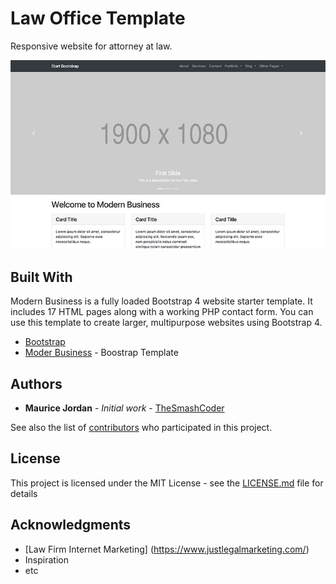 # Law Office Template

Responsive website for attorney at law.

 ![Image](https://github.com/celacomtech/oneilSC/blob/master/modern-business.jpg)


## Built With

Modern Business is a fully loaded Bootstrap 4 website starter template. It includes 17 HTML pages along with a working PHP contact form. You can use this template to create larger, multipurpose websites using Bootstrap 4.

* [Bootstrap](https://getbootstrap.com/) 
* [Moder Business](https://startbootstrap.com/template-overviews/modern-business/) - Boostrap Template




## Authors

* **Maurice Jordan** - *Initial work* - [TheSmashCoder](https://github.com/thesmashcoder)

See also the list of [contributors](https://github.com/your/project/contributors) who participated in this project.

## License

This project is licensed under the MIT License - see the [LICENSE.md](LICENSE.md) file for details

## Acknowledgments

* [Law Firm Internet Marketing] (https://www.justlegalmarketing.com/)
* Inspiration
* etc
